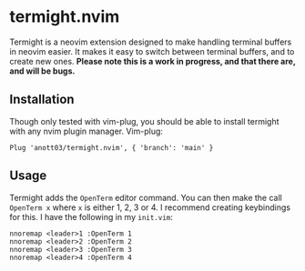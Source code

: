 # termight.nvim

Termight is a neovim extension designed to make handling terminal buffers in neovim easier. It makes it easy to switch between terminal buffers, and to create new ones. **Please note this is a work in progress, and that there are, and will be bugs.**

## Installation
Though only tested with vim-plug, you should be able to install termight with any nvim plugin manager.
Vim-plug:
````vim
Plug 'anott03/termight.nvim', { 'branch': 'main' }
````
## Usage
Termight adds the `OpenTerm` editor command. You can then make the call `OpenTerm x` where `x` is either 1, 2, 3 or 4. I recommend creating keybindings for this. I have the following in my `init.vim`:
````vim
nnoremap <leader>1 :OpenTerm 1
nnoremap <leader>2 :OpenTerm 2
nnoremap <leader>3 :OpenTerm 3
nnoremap <leader>4 :OpenTerm 4
````
